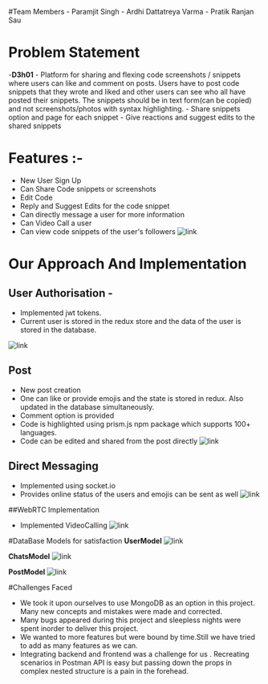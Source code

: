 
#Team Members
    - Paramjit Singh
    - Ardhi Dattatreya Varma
    - Pratik Ranjan Sau

# Problem Statement 
 -**D3h01** - Platform for sharing and flexing code screenshots / snippets where users can like and comment on posts. Users have to post code snippets that they wrote and liked and other users can see who all have posted their snippets. The snippets should be in text form(can be copied) and not screenshots/photos with syntax highlighting.
        - Share snippets option and page for each snippet
        - Give reactions and suggest edits to the shared snippets

# Features :- 
 -  New User Sign Up
 -  Can Share Code snippets or screenshots
 -  Edit Code
 -  Reply and Suggest Edits for the code snippet
 -  Can directly message a user for more information
 -  Can Video Call a user
 -  Can view code snippets of the user's followers
![link](https://d112y698adiu2z.cloudfront.net/photos/production/software_photos/002/296/755/datas/original.PNG)

# Our Approach And Implementation 

## User Authorisation -
- Implemented jwt tokens.
- Current user is stored in the redux store and the data of the user is stored in the database.

![link](https://d112y698adiu2z.cloudfront.net/photos/production/software_photos/002/296/756/datas/original.PNG)

## Post 
- New post creation
- One can like or provide emojis and the state is stored in redux. Also updated in the database simultaneously.
- Comment option is provided
- Code is highlighted using prism.js npm package which supports 100+ languages.
- Code can be edited and shared from the post directly
![link](https://d112y698adiu2z.cloudfront.net/photos/production/software_photos/002/296/753/datas/original.PNG)

## Direct Messaging 
-  Implemented using socket.io
- Provides online status of the users and emojis can be sent as well
![link](https://d112y698adiu2z.cloudfront.net/photos/production/software_photos/002/296/757/datas/original.PNG)

##WebRTC Implementation 
-  Implemented VideoCalling
![link](https://d112y698adiu2z.cloudfront.net/photos/production/software_photos/002/296/758/datas/original.PNG)

#DataBase Models for satisfaction
**UserModel**
![link](https://d112y698adiu2z.cloudfront.net/photos/production/software_photos/002/296/751/datas/original.PNG)

**ChatsModel**
![link](https://d112y698adiu2z.cloudfront.net/photos/production/software_photos/002/296/752/datas/original.PNG)

**PostModel**
![link](https://d112y698adiu2z.cloudfront.net/photos/production/software_photos/002/296/752/datas/original.PNG)

#Challenges Faced 
- We took it upon ourselves to use MongoDB as an option in this project. Many new concepts and mistakes were made and corrected. 
- Many bugs appeared during this project and sleepless nights were spent inorder to deliver this project.
- We wanted to more features but were bound by time.Still we have tried to add as many features as we can.
- Integrating backend and frontend was a challenge for us . Recreating scenarios in Postman API is easy but passing down the props in complex nested structure is a pain in the forehead.
